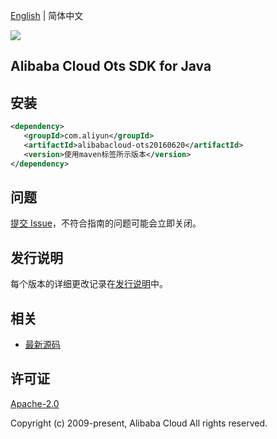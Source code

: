 [English](README.md) | 简体中文

![](https://aliyunsdk-pages.alicdn.com/icons/AlibabaCloud.svg)

## Alibaba Cloud Ots SDK for Java

## 安装

```xml
<dependency>
   <groupId>com.aliyun</groupId>
   <artifactId>alibabacloud-ots20160620</artifactId>
   <version>使用maven标签所示版本</version>
</dependency>
```

## 问题

[提交 Issue](https://github.com/aliyun/alibabacloud-java-async-sdk/issues/new)，不符合指南的问题可能会立即关闭。

## 发行说明

每个版本的详细更改记录在[发行说明](./ChangeLog.txt)中。

## 相关

- [最新源码](https://github.com/aliyun/alibabacloud-async-java-sdk/)

## 许可证

[Apache-2.0](http://www.apache.org/licenses/LICENSE-2.0)

Copyright (c) 2009-present, Alibaba Cloud All rights reserved.
